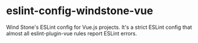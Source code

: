 # eslint-config-windstone-vue

Wind Stone's ESLint config for Vue.js projects. It's a strict ESLint config that almost all eslint-plugin-vue rules report ESLint errors.
